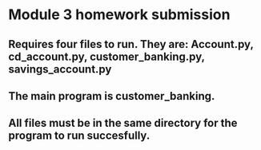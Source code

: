 # Module 3 homework submission
## Requires four files to run. They are: Account.py, cd_account.py, customer_banking.py, savings_account.py
## The main program is customer_banking.
## All files must be in the same directory for the program to run succesfully.